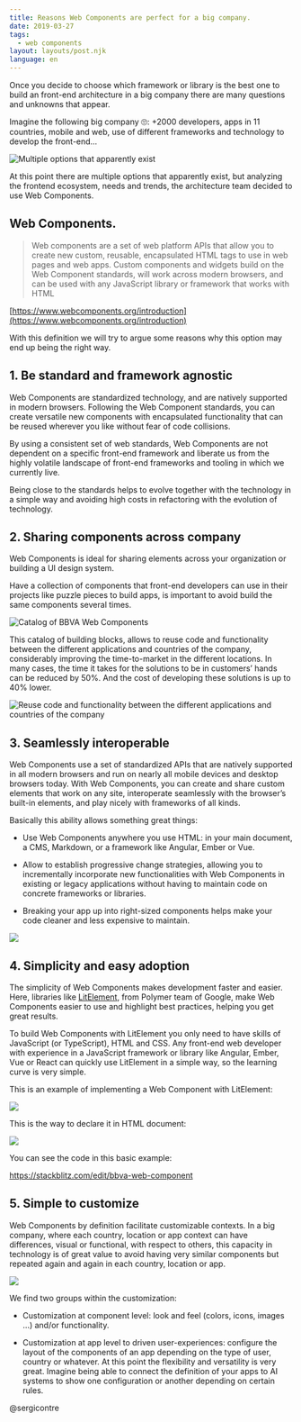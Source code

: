 ```yaml
---
title: Reasons Web Components are perfect for a big company.
date: 2019-03-27
tags:
  - web components
layout: layouts/post.njk
language: en
---
```


Once you decide to choose which framework or library is the best one to build an front-end architecture in a big company there are many questions and unknowns that appear.

Imagine the following big company 🙄: +2000 developers, apps in 11 countries, mobile and web, use of different frameworks and technology to develop the front-end…

<img src="https://cdn-images-1.medium.com/max/2000/0*8fwhjF8TUZD7MRUa.jpg" alt="Multiple options that apparently exist" class="responsive"></img>

At this point there are multiple options that apparently exist, but analyzing the frontend ecosystem, needs and trends, the architecture team decided to use Web Components.

## Web Components.
> Web components are a set of web platform APIs that allow you to create new custom, reusable, encapsulated HTML tags to use in web pages and web apps. Custom components and widgets build on the Web Component standards, will work across modern browsers, and can be used with any JavaScript library or framework that works with HTML

[https://www.webcomponents.org/introduction](https://www.webcomponents.org/introduction)

With this definition we will try to argue some reasons why this option may end up being the right way.

## 1. Be standard and framework agnostic

Web Components are standardized technology, and are natively supported in modern browsers. Following the Web Component standards, you can create versatile new components with encapsulated functionality that can be reused wherever you like without fear of code collisions.

By using a consistent set of web standards, Web Components are not dependent on a specific front-end framework and liberate us from the highly volatile landscape of front-end frameworks and tooling in which we currently live. 

Being close to the standards helps to evolve together with the technology in a simple way and avoiding high costs in refactoring with the evolution of technology.

## 2. Sharing components across company

Web Components is ideal for sharing elements across your organization or building a UI design system.

Have a collection of components that front-end developers can use in their projects like puzzle pieces to build apps, is important to avoid build the same components several times.

<img src="https://cdn-images-1.medium.com/max/2392/1*WJx8boz8Vo9SL1Ahu8WwBA.png" alt="Catalog of BBVA Web Components" class="responsive"></img>


This catalog of building blocks, allows to reuse code and functionality between the different applications and countries of the company, considerably improving the time-to-market in the different locations. In many cases, the time it takes for the solutions to be in customers’ hands can be reduced by 50%. And the cost of developing these solutions is up to 40% lower.

<img src="https://cdn-images-1.medium.com/max/2560/1*NWGi4U8OyZ8-nxdIta6w1Q.gif" alt="Reuse code and functionality between the different applications and countries of the company" class="responsive"></img>


## 3. Seamlessly interoperable

Web Components use a set of standardized APIs that are natively supported in all modern browsers and run on nearly all mobile devices and desktop browsers today. With Web Components, you can create and share custom elements that work on any site, interoperate seamlessly with the browser’s built-in elements, and play nicely with frameworks of all kinds.

Basically this ability allows something great things:

* Use Web Components anywhere you use HTML: in your main document, a CMS, Markdown, or a framework like Angular, Ember or Vue.

* Allow to establish progressive change strategies, allowing you to incrementally incorporate new functionalities with Web Components in existing or legacy applications without having to maintain code on concrete frameworks or libraries.

* Breaking your app up into right-sized components helps make your code cleaner and less expensive to maintain.

<img src="https://cdn-images-1.medium.com/max/2560/1*vowXExs_gyDITnKz1pLItw.gif" class="responsive"></img>


## 4. Simplicity and easy adoption

The simplicity of Web Components makes development faster and easier. Here, libraries like [LitElement](https://lit-element.polymer-project.org/), from Polymer team of Google, make Web Components easier to use and highlight best practices, helping you get great results.

To build Web Components with LitElement you only need to have skills of JavaScript (or TypeScript), HTML and CSS. Any front-end web developer with experience in a JavaScript framework or library like Angular, Ember, Vue or React can quickly use LitElement in a simple way, so the learning curve is very simple.

This is an example of implementing a Web Component with LitElement:

<img src="https://cdn-images-1.medium.com/max/5384/1*QFFB71sqFXh4Yavz-5usKQ.png" class="responsive"></img>


This is the way to declare it in HTML document:

<img src="https://cdn-images-1.medium.com/max/3968/1*cUaIrTFriq8hEPzbGfbeoA.png" class="responsive"></img>


You can see the code in this basic example:

https://stackblitz.com/edit/bbva-web-component


## 5. Simple to customize

Web Components by definition facilitate customizable contexts. In a big company, where each country, location or app context can have differences, visual or functional, with respect to others, this capacity in technology is of great value to avoid having very similar components but repeated again and again in each country, location or app.

<img src="https://cdn-images-1.medium.com/max/2560/1*CD8um9PGXB1ER313Nc9t3A.gif" class="responsive"></img>


We find two groups within the customization:

* Customization at component level: look and feel (colors, icons, images …) and/or functionality.

* Customization at app level to driven user-experiences: configure the layout of the components of an app depending on the type of user, country or whatever. At this point the flexibility and versatility is very great. Imagine being able to connect the definition of your apps to AI systems to show one configuration or another depending on certain rules.

@sergicontre
